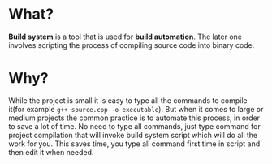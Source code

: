 # What?

**Build system** is a tool that is used for **build automation**. The later one involves scripting the process of compiling source code into binary code.

# Why?

While the project is small it is easy to type all the commands to compile it(for example `g++ source.cpp -o executable`). But when it comes to large or medium projects the common practice is to automate this process, in order to save a lot of time. No need to type all commands, just type command for project compilation that will invoke build system script which will do all the work for you. This saves time, you type all command first time in script and then edit it when needed.

